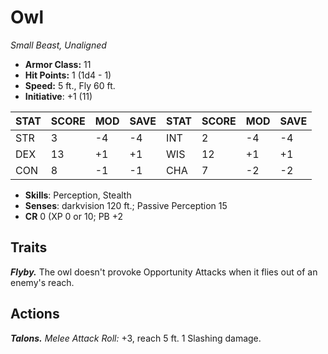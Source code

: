 # Owl

*Small Beast, Unaligned*

- **Armor Class:** 11
- **Hit Points:** 1 (1d4 - 1)
- **Speed:** 5 ft., Fly 60 ft.
- **Initiative**: +1 (11)

|STAT|SCORE|MOD|SAVE|STAT|SCORE|MOD|SAVE|
| --- | --- | --- | ---- |---| --- | --- | ---- |
| STR | 3 | -4 | -4 | INT | 2 | -4 | -4 |
| DEX | 13 | +1 | +1 | WIS | 12 | +1 | +1 |
| CON | 8 | -1 | -1 | CHA | 7 | -2 | -2 |

- **Skills**: Perception, Stealth
- **Senses**: darkvision 120 ft.; Passive Perception 15
- **CR** 0 (XP 0 or 10; PB +2

## Traits

***Flyby.*** The owl doesn't provoke Opportunity Attacks when it flies out of an enemy's reach.


## Actions

***Talons.*** *Melee Attack Roll:* +3, reach 5 ft. 1 Slashing damage.

